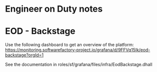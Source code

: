 Engineer on Duty notes
======================

# EOD - Backstage

Use the following dashboard to get an overview of the platform:
<https://monitoring.softwarefactory-project.io/grafana/d/9FFVq15Ik/eod-backstage?orgId=1>

See the documentation in roles/sf/grafana/files/infra/EodBackstage.dhall
